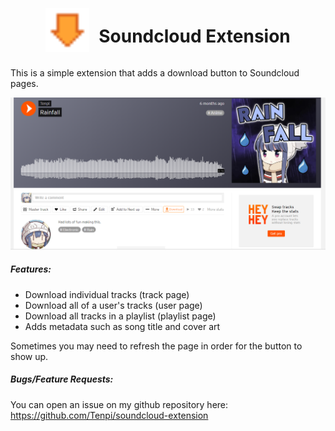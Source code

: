 <div style="display: flex; align-items: center; justify-content: center;">
    <img src="assets/icon.png" height="70" width="70">
    <h1 style="padding-left: 15px;">Soundcloud Extension</h1>
</div>

This is a simple extension that adds a download button to Soundcloud pages.

<img src="assets/example.png">

##### Features:
- Download individual tracks (track page)
- Download all of a user's tracks (user page)
- Download all tracks in a playlist (playlist page)
- Adds metadata such as song title and cover art

Sometimes you may need to refresh the page in order for the button to show up.

##### Bugs/Feature Requests:
You can open an issue on my github repository here: https://github.com/Tenpi/soundcloud-extension